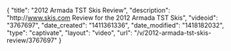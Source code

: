 {
    "title": "2012 Armada TST Skis Review",
    "description": "http:\/\/www.skis.com Review for the 2012 Armada TST Skis",
    "videoid": "3767697",
    "date_created": "1411361336",
    "date_modified": "1418182032",
    "type": "captivate",
    "layout": "video",
    "url": "\/v\/2012-armada-tst-skis-review\/3767697"
}